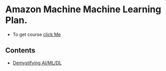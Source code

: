 # Amazon Machine Machine Learning Plan.

- To get course [click Me](https://explore.skillbuilder.aws/learn/course/385/play/7748/what-is-artificial-intelligence;lp=28)

## Contents

- [Demystifying AI/ML/DL](#demystifying-ai-ml-dl)
